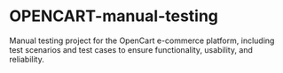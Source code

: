 # OPENCART-manual-testing
Manual testing project for the OpenCart e-commerce platform, including test scenarios and test cases to ensure functionality, usability, and reliability.
